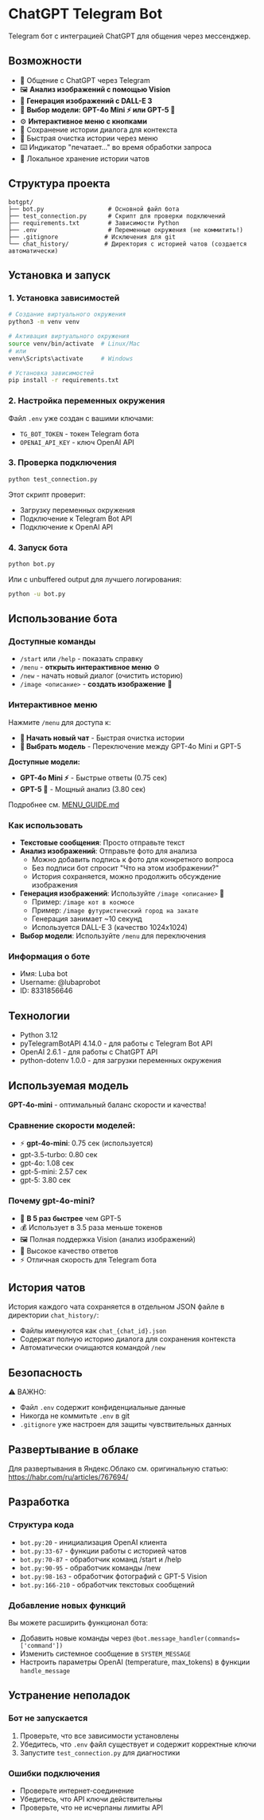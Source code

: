 # ChatGPT Telegram Bot

Telegram бот с интеграцией ChatGPT для общения через мессенджер.

## Возможности

- 💬 Общение с ChatGPT через Telegram
- 🖼 **Анализ изображений с помощью Vision**
- 🎨 **Генерация изображений с DALL-E 3**
- 🤖 **Выбор модели: GPT-4o Mini ⚡ или GPT-5 🧠**
- ⚙️ **Интерактивное меню с кнопками**
- 📝 Сохранение истории диалога для контекста
- 🔄 Быстрая очистка истории через меню
- ⌨️ Индикатор "печатает..." во время обработки запроса
- 💾 Локальное хранение истории чатов

## Структура проекта

```
botgpt/
├── bot.py                  # Основной файл бота
├── test_connection.py      # Скрипт для проверки подключений
├── requirements.txt        # Зависимости Python
├── .env                    # Переменные окружения (не коммитить!)
├── .gitignore             # Исключения для git
└── chat_history/          # Директория с историей чатов (создается автоматически)
```

## Установка и запуск

### 1. Установка зависимостей

```bash
# Создание виртуального окружения
python3 -m venv venv

# Активация виртуального окружения
source venv/bin/activate  # Linux/Mac
# или
venv\Scripts\activate     # Windows

# Установка зависимостей
pip install -r requirements.txt
```

### 2. Настройка переменных окружения

Файл `.env` уже создан с вашими ключами:
- `TG_BOT_TOKEN` - токен Telegram бота
- `OPENAI_API_KEY` - ключ OpenAI API

### 3. Проверка подключения

```bash
python test_connection.py
```

Этот скрипт проверит:
- Загрузку переменных окружения
- Подключение к Telegram Bot API
- Подключение к OpenAI API

### 4. Запуск бота

```bash
python bot.py
```

Или с unbuffered output для лучшего логирования:

```bash
python -u bot.py
```

## Использование бота

### Доступные команды

- `/start` или `/help` - показать справку
- `/menu` - **открыть интерактивное меню** ⚙️
- `/new` - начать новый диалог (очистить историю)
- `/image <описание>` - **создать изображение** 🎨

### Интерактивное меню

Нажмите `/menu` для доступа к:
- **🔄 Начать новый чат** - Быстрая очистка истории
- **🤖 Выбрать модель** - Переключение между GPT-4o Mini и GPT-5

**Доступные модели:**
- **GPT-4o Mini ⚡** - Быстрые ответы (0.75 сек)
- **GPT-5 🧠** - Мощный анализ (3.80 сек)

Подробнее см. [MENU_GUIDE.md](MENU_GUIDE.md)

### Как использовать

- **Текстовые сообщения**: Просто отправьте текст
- **Анализ изображений**: Отправьте фото для анализа
  - Можно добавить подпись к фото для конкретного вопроса
  - Без подписи бот спросит "Что на этом изображении?"
  - История сохраняется, можно продолжить обсуждение изображения
- **Генерация изображений**: Используйте `/image <описание>` 🎨
  - Пример: `/image кот в космосе`
  - Пример: `/image футуристический город на закате`
  - Генерация занимает ~10 секунд
  - Используется DALL-E 3 (качество 1024x1024)
- **Выбор модели**: Используйте `/menu` для переключения

### Информация о боте

- Имя: Luba bot
- Username: @lubaprobot
- ID: 8331856646

## Технологии

- Python 3.12
- pyTelegramBotAPI 4.14.0 - для работы с Telegram Bot API
- OpenAI 2.6.1 - для работы с ChatGPT API
- python-dotenv 1.0.0 - для загрузки переменных окружения

## Используемая модель

**GPT-4o-mini** - оптимальный баланс скорости и качества!

### Сравнение скорости моделей:
- ⚡ **gpt-4o-mini**: 0.75 сек (используется)
- gpt-3.5-turbo: 0.80 сек
- gpt-4o: 1.08 сек
- gpt-5-mini: 2.57 сек
- gpt-5: 3.80 сек

### Почему gpt-4o-mini?
- 🚀 **В 5 раз быстрее** чем GPT-5
- 💰 Использует в 3.5 раза меньше токенов
- 🖼 Полная поддержка Vision (анализ изображений)
- 💬 Высокое качество ответов
- ⚡ Отличная скорость для Telegram бота

## История чатов

История каждого чата сохраняется в отдельном JSON файле в директории `chat_history/`:
- Файлы именуются как `chat_{chat_id}.json`
- Содержат полную историю диалога для сохранения контекста
- Автоматически очищаются командой `/new`

## Безопасность

⚠️ ВАЖНО:
- Файл `.env` содержит конфиденциальные данные
- Никогда не коммитьте `.env` в git
- `.gitignore` уже настроен для защиты чувствительных данных

## Развертывание в облаке

Для развертывания в Яндекс.Облако см. оригинальную статью:
https://habr.com/ru/articles/767694/

## Разработка

### Структура кода

- `bot.py:20` - инициализация OpenAI клиента
- `bot.py:33-67` - функции работы с историей чатов
- `bot.py:70-87` - обработчик команд /start и /help
- `bot.py:90-95` - обработчик команды /new
- `bot.py:98-163` - обработчик фотографий с GPT-5 Vision
- `bot.py:166-210` - обработчик текстовых сообщений

### Добавление новых функций

Вы можете расширить функционал бота:
- Добавить новые команды через `@bot.message_handler(commands=['command'])`
- Изменить системное сообщение в `SYSTEM_MESSAGE`
- Настроить параметры OpenAI (temperature, max_tokens) в функции `handle_message`

## Устранение неполадок

### Бот не запускается

1. Проверьте, что все зависимости установлены
2. Убедитесь, что `.env` файл существует и содержит корректные ключи
3. Запустите `test_connection.py` для диагностики

### Ошибки подключения

- Проверьте интернет-соединение
- Убедитесь, что API ключи действительны
- Проверьте, что не исчерпаны лимиты API
